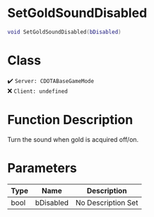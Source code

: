 # SetGoldSoundDisabled
```lua
void SetGoldSoundDisabled(bDisabled)
```
# Class
✔️ `Server: CDOTABaseGameMode`  
❌ `Client: undefined`  

# Function Description
Turn the sound when gold is acquired off/on.
# Parameters
Type|Name|Description
--|--|--
bool|bDisabled|No Description Set
